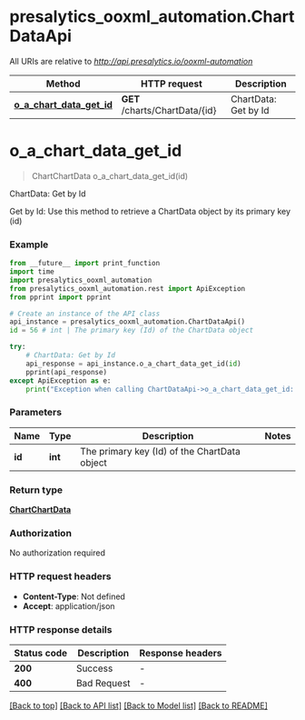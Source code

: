 # presalytics_ooxml_automation.ChartDataApi

All URIs are relative to *http://api.presalytics.io/ooxml-automation*

Method | HTTP request | Description
------------- | ------------- | -------------
[**o_a_chart_data_get_id**](ChartDataApi.md#o_a_chart_data_get_id) | **GET** /charts/ChartData/{id} | ChartData: Get by Id


# **o_a_chart_data_get_id**
> ChartChartData o_a_chart_data_get_id(id)

ChartData: Get by Id

Get by Id: Use this method to retrieve a ChartData object by its primary key (id)

### Example

```python
from __future__ import print_function
import time
import presalytics_ooxml_automation
from presalytics_ooxml_automation.rest import ApiException
from pprint import pprint

# Create an instance of the API class
api_instance = presalytics_ooxml_automation.ChartDataApi()
id = 56 # int | The primary key (Id) of the ChartData object

try:
    # ChartData: Get by Id
    api_response = api_instance.o_a_chart_data_get_id(id)
    pprint(api_response)
except ApiException as e:
    print("Exception when calling ChartDataApi->o_a_chart_data_get_id: %s\n" % e)
```

### Parameters

Name | Type | Description  | Notes
------------- | ------------- | ------------- | -------------
 **id** | **int**| The primary key (Id) of the ChartData object | 

### Return type

[**ChartChartData**](ChartChartData.md)

### Authorization

No authorization required

### HTTP request headers

 - **Content-Type**: Not defined
 - **Accept**: application/json

### HTTP response details
| Status code | Description | Response headers |
|-------------|-------------|------------------|
**200** | Success |  -  |
**400** | Bad Request |  -  |

[[Back to top]](#) [[Back to API list]](../README.md#documentation-for-api-endpoints) [[Back to Model list]](../README.md#documentation-for-models) [[Back to README]](../README.md)

